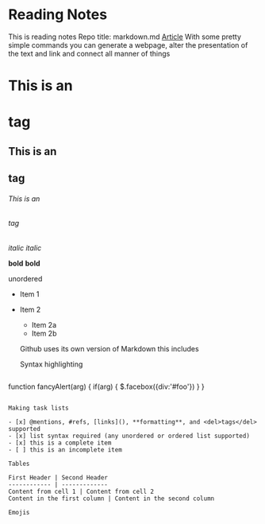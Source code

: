# Reading Notes
This is reading notes Repo title: markdown.md
[Article](https://guides.github.com/features/mastering-markdown/)
With some pretty simple commands you can generate a webpage, alter the presentation of the text and link and connect all manner of things

# This is an <h1> tag
## This is an <h2> tag
###### This is an <h6> tag
  
*italic*
_italic_

**bold**
__bold__


unordered
* Item 1
* Item 2
  * Item 2a
  * Item 2b
  
  Github uses its own version of Markdown this includes
  
  Syntax highlighting
  
  ```javascript
function fancyAlert(arg) {
  if(arg) {
    $.facebox({div:'#foo'})
  }
}
```

Making task lists

- [x] @mentions, #refs, [links](), **formatting**, and <del>tags</del> supported
- [x] list syntax required (any unordered or ordered list supported)
- [x] this is a complete item
- [ ] this is an incomplete item

Tables

First Header | Second Header
------------ | -------------
Content from cell 1 | Content from cell 2
Content in the first column | Content in the second column

Emojis

